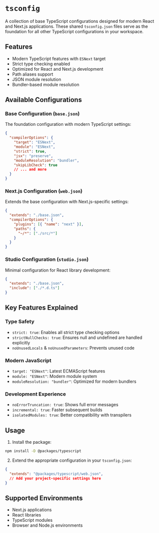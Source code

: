 # `tsconfig`

A collection of base TypeScript configurations designed for modern React and Next.js applications. These shared `tsconfig.json` files serve as the foundation for all other TypeScript configurations in your workspace.

## Features

- Modern TypeScript features with `ESNext` target
- Strict type checking enabled
- Optimized for React and Next.js development
- Path aliases support
- JSON module resolution
- Bundler-based module resolution

## Available Configurations

### Base Configuration (`base.json`)

The foundation configuration with modern TypeScript settings:

```json
{
  "compilerOptions": {
    "target": "ESNext",
    "module": "ESNext",
    "strict": true,
    "jsx": "preserve",
    "moduleResolution": "bundler",
    "skipLibCheck": true
    // ... and more
  }
}
```

### Next.js Configuration (`web.json`)

Extends the base configuration with Next.js-specific settings:

```json
{
  "extends": "./base.json",
  "compilerOptions": {
    "plugins": [{ "name": "next" }],
    "paths": {
      "~/*": ["./src/*"]
    }
  }
}
```

### Studio Configuration (`studio.json`)

Minimal configuration for React library development:

```json
{
  "extends": "./base.json",
  "include": ["./*.d.ts"]
}
```

## Key Features Explained

### Type Safety
- `strict: true`: Enables all strict type checking options
- `strictNullChecks: true`: Ensures null and undefined are handled explicitly
- `noUnusedLocals` & `noUnusedParameters`: Prevents unused code

### Modern JavaScript
- `target: "ESNext"`: Latest ECMAScript features
- `module: "ESNext"`: Modern module system
- `moduleResolution: "bundler"`: Optimized for modern bundlers

### Development Experience
- `noErrorTruncation: true`: Shows full error messages
- `incremental: true`: Faster subsequent builds
- `isolatedModules: true`: Better compatibility with transpilers

## Usage

1. Install the package:
```bash
npm install -D @packages/typescript
```

2. Extend the appropriate configuration in your `tsconfig.json`:

```json
{
  "extends": "@packages/typescript/web.json",
  // Add your project-specific settings here
}
```

## Supported Environments

- Next.js applications
- React libraries
- TypeScript modules
- Browser and Node.js environments
